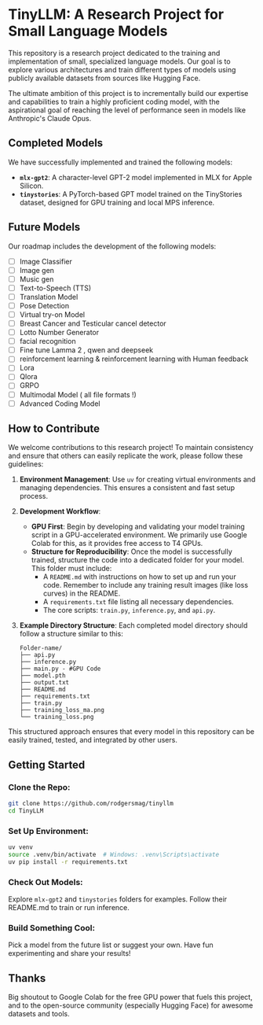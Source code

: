 # TinyLLM: A Research Project for Small Language Models

This repository is a research project dedicated to the training and implementation of small, specialized language models. Our goal is to explore various architectures and train different types of models using publicly available datasets from sources like Hugging Face.

The ultimate ambition of this project is to incrementally build our expertise and capabilities to train a highly proficient coding model, with the aspirational goal of reaching the level of performance seen in models like Anthropic's Claude Opus.

## Completed Models

We have successfully implemented and trained the following models:

*   **`mlx-gpt2`**: A character-level GPT-2 model implemented in MLX for Apple Silicon.
*   **`tinystories`**: A PyTorch-based GPT model trained on the TinyStories dataset, designed for GPU training and local MPS inference.

## Future Models

Our roadmap includes the development of the following models:

- [ ] Image Classifier
- [ ] Image gen 
- [ ] Music gen
- [ ] Text-to-Speech (TTS)
- [ ] Translation Model
- [ ] Pose Detection
- [ ] Virtual try-on Model
- [ ] Breast Cancer and Testicular cancel detector
- [ ] Lotto Number Generator
- [ ] facial recognition
- [ ] Fine tune Lamma 2 , qwen and deepseek 
- [ ] reinforcement learning & reinforcement learning with Human feedback 
- [ ] Lora 
- [ ] Qlora
- [ ] GRPO 
- [ ] Multimodal Model ( all file formats !)
- [ ] Advanced Coding Model

## How to Contribute

We welcome contributions to this research project! To maintain consistency and ensure that others can easily replicate the work, please follow these guidelines:

1.  **Environment Management**: Use `uv` for creating virtual environments and managing dependencies. This ensures a consistent and fast setup process.

2.  **Development Workflow**:
    *   **GPU First**: Begin by developing and validating your model training script in a GPU-accelerated environment. We primarily use Google Colab for this, as it provides free access to T4 GPUs.
    *   **Structure for Reproducibility**: Once the model is successfully trained, structure the code into a dedicated folder for your model. This folder must include:
        *   A `README.md` with instructions on how to set up and run your code. Remember to include any training result images (like loss curves) in the README.
        *   A `requirements.txt` file listing all necessary dependencies.
        *   The core scripts: `train.py`, `inference.py`, and `api.py`.

3.  **Example Directory Structure**: Each completed model directory should follow a structure similar to this:
    ```
    Folder-name/
    ├── api.py
    ├── inference.py
    ├── main.py - #GPU Code
    ├── model.pth
    ├── output.txt
    ├── README.md
    ├── requirements.txt
    ├── train.py
    ├── training_loss_ma.png
    └── training_loss.png
    ```

This structured approach ensures that every model in this repository can be easily trained, tested, and integrated by other users.

## Getting Started

### Clone the Repo:
```bash
git clone https://github.com/rodgersmag/tinyllm
cd TinyLLM
```

### Set Up Environment:
```bash
uv venv
source .venv/bin/activate  # Windows: .venv\Scripts\activate
uv pip install -r requirements.txt
```

### Check Out Models:
Explore `mlx-gpt2` and `tinystories` folders for examples.
Follow their README.md to train or run inference.

### Build Something Cool:
Pick a model from the future list or suggest your own.
Have fun experimenting and share your results!

## Thanks
Big shoutout to Google Colab for the free GPU power that fuels this project, and to the open-source community (especially Hugging Face) for awesome datasets and tools.


